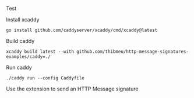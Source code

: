 Test

Install xcaddy

```
go install github.com/caddyserver/xcaddy/cmd/xcaddy@latest
```

Build caddy

```
xcaddy build latest --with github.com/thibmeu/http-message-signatures-examples/caddy=./
```

Run caddy

```
./caddy run --config Caddyfile
```

Use the extension to send an HTTP Message signature
